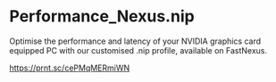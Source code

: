 # Performance_Nexus.nip
Optimise the performance and latency of your NVIDIA graphics card equipped PC with our customised .nip profile, available on FastNexus.

https://prnt.sc/cePMqMERmiWN
